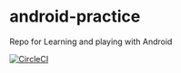 # android-practice
Repo for Learning and playing with Android

[![CircleCI](https://circleci.com/gh/ejparz/android-practice.svg?style=svg)](https://circleci.com/gh/ejparz/android-practice)
